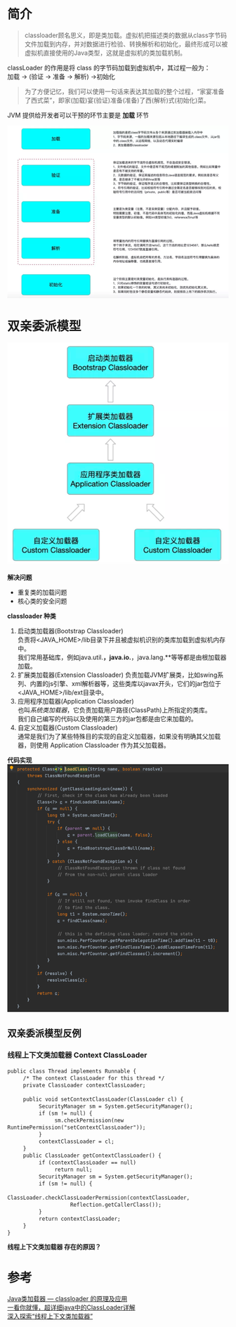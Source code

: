 # 简介
>classloader顾名思义，即是类加载。虚拟机把描述类的数据从class字节码文件加载到内存，并对数据进行检验、转换解析和初始化，最终形成可以被虚拟机直接使用的Java类型，这就是虚拟机的类加载机制。  

classLoader 的作用是将 class 的字节码加载到虚拟机中，其过程一般为：  
加载 &rarr; (验证 &rarr; 准备 &rarr; 解析)  &rarr;初始化  
> 为了方便记忆，我们可以使用一句话来表达其加载的整个过程，“家宴准备了西式菜”，即家(加载)宴(验证)准备(准备)了西(解析)式(初始化)菜。

JVM 提供给开发者可以干预的环节主要是 **加载** 环节

![加载过程](img/加载过程.png)

# 双亲委派模型
![双亲委派模型](img/双亲委派机制.png)

**解决问题**  
* 重复类的加载问题
* 核心类的安全问题

**classloader 种类**    
1. 启动类加载器(Bootstrap Classloader)  
   负责将<JAVA_HOME>/lib目录下并且被虚拟机识别的类库加载到虚拟机内存中。  
   我们常用基础库，例如java.util.**，java.io.**，java.lang.**等等都是由根加载器加载。
2. 扩展类加载器(Extension Classloader)
   负责加载JVM扩展类，比如swing系列、内置的js引擎、xml解析器等，这些类库以javax开头，它们的jar包位于<JAVA_HOME>/lib/ext目录中。  
3. 应用程序加载器(Application Classloader)  
   也叫*系统类加载器*，它负责加载用户路径(ClassPath)上所指定的类库。  
   我们自己编写的代码以及使用的第三方的jar包都是由它来加载的。  
4. 自定义加载器(Custom Classloader)  
   通常是我们为了某些特殊目的实现的自定义加载器，如果没有明确其父加载器，则使用 Application Classloader 作为其父加载器。
   
**代码实现**  
![classloader_loadClass](img/classloader_loadClass.png)  

## 双亲委派模型反例
### 线程上下文类加载器 Context ClassLoader
```
public class Thread implements Runnable {  
     /* The context ClassLoader for this thread */  
     private ClassLoader contextClassLoader;  
     
     public void setContextClassLoader(ClassLoader cl) {  
          SecurityManager sm = System.getSecurityManager();  
          if (sm != null) {  
               sm.checkPermission(new RuntimePermission("setContextClassLoader"));  
          }  
          contextClassLoader = cl;  
     }  
     public ClassLoader getContextClassLoader() {  
          if (contextClassLoader == null)  
               return null;  
          SecurityManager sm = System.getSecurityManager();  
          if (sm != null) {  
                ClassLoader.checkClassLoaderPermission(contextClassLoader,  
                    Reflection.getCallerClass());  
          }  
          return contextClassLoader;  
     }  
}
```
**线程上下文类加载器 存在的原因？**  


# 参考
[Java类加载器 — classloader 的原理及应用](https://mp.weixin.qq.com/s?__biz=MzAxNDEwNjk5OQ==&mid=2650418560&idx=1&sn=ed3c3ee4184fe48ffdcfb88d6b2aa539&chksm=8396e598b4e16c8ee4d4908d94cc41ed9d183538522b0b14524ec5bdf995e3197b88f70ff0c6&scene=178&cur_album_id=1452661944472977409#rd)  
[一看你就懂，超详细java中的ClassLoader详解](https://blog.csdn.net/briblue/article/details/54973413)  
[深入探索“线程上下文类加载器”](https://www.jianshu.com/p/05ec26e25627)  
